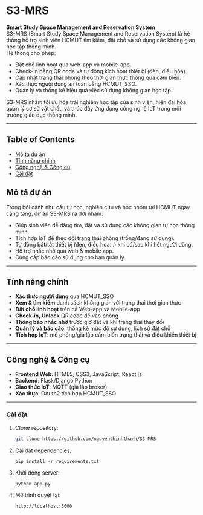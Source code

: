 # S3-MRS  
**Smart Study Space Management and Reservation System**  
S3-MRS (Smart Study Space Management and Reservation System) là hệ thống hỗ trợ sinh viên HCMUT tìm kiếm, đặt chỗ và sử dụng các không gian học tập thông minh.  
Hệ thống cho phép:
- Đặt chỗ linh hoạt qua web-app và mobile-app.
- Check-in bằng QR code và tự động kích hoạt thiết bị (đèn, điều hòa).
- Cập nhật trạng thái phòng theo thời gian thực thông qua cảm biến.
- Xác thực người dùng an toàn bằng HCMUT_SSO.
- Quản lý và thống kê hiệu quả việc sử dụng không gian học tập.

S3-MRS nhằm tối ưu hóa trải nghiệm học tập của sinh viên, hiện đại hóa quản lý cơ sở vật chất, và thúc đẩy ứng dụng công nghệ IoT trong môi trường giáo dục thông minh.

---

## Table of Contents
- [Mô tả dự án](mô-tả-dự-án)
- [Tính năng chính](tính-năng-chính)
- [Công nghệ & Công cụ](công-nghệ--công-cụ)
- [Cài đặt](cài-đặt)


## Mô tả dự án
Trong bối cảnh nhu cầu tự học, nghiên cứu và học nhóm tại HCMUT ngày càng tăng, dự án S3-MRS ra đời nhằm:
- Giúp sinh viên dễ dàng tìm, đặt và sử dụng các không gian tự học thông minh.
- Tích hợp IoT để theo dõi trạng thái phòng (trống/đang sử dụng).
- Tự động bật/tắt thiết bị (đèn, điều hòa…) khi có/sau khi hết người dùng.
- Hỗ trợ nhắc nhở qua web & mobile app.
- Cung cấp báo cáo sử dụng cho ban quản lý.

---

## Tính năng chính
- **Xác thực người dùng** qua HCMUT_SSO  
- **Xem & tìm kiếm** danh sách không gian với trạng thái thời gian thực  
- **Đặt chỗ linh hoạt** trên cả Web-app và Mobile-app  
- **Check-in, Unlock** QR code để vào phòng  
- **Thông báo nhắc nhở** trước giờ đặt và khi trạng thái thay đổi  
- **Quản lý và báo cáo**: thống kê mức độ sử dụng, lịch sử đặt chỗ  
- **Tích hợp IoT**: mô phỏng/giả lập cảm biến trạng thái và điều khiển thiết bị

---

## Công nghệ & Công cụ

- **Frontend Web**: HTML5, CSS3, JavaScript, React.js   
- **Backend**: Flask/Django Python 
- **Giao thức IoT**: MQTT (giả lập broker)  
- **Xác thực**: OAuth2 tích hợp HCMUT_SSO  

---

### Cài đặt
1. Clone repository:  
   ```bash
   git clone https://github.com/nguyenthinhthanh/S3-MRS
   ```
2. Cài đặt dependencies:
    ```
   pip install -r requirements.txt
    ```
3. Khởi động server:
   ```
   python app.py
   ```
4. Mở trình duyệt tại:
   ```
   http://localhost:5000
   ```
